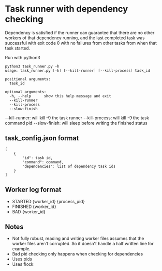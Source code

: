 # Task runner with dependency checking

Dependency is satisfied if the runner can guarantee that there are no other workers of that dependency running,
and the last completed task was successful with exit code 0 with no failures from other tasks from when that
task started.

Run with python3

```
python3 task_runner.py -h
usage: task_runner.py [-h] [--kill-runner] [--kill-process] task_id

positional arguments:
  task_id

optional arguments:
  -h, --help      show this help message and exit
  --kill-runner
  --kill-process
  --slow-finish
```

--kill-runner: will kill -9 the task runner
--kill-process: will kill -9 the task command pid
--slow-finish: will sleep before writing the finished status

## task_config.json format
```
[
    {
        "id": task id,
        "command": command,
        "dependencies": list of dependency task ids
    }
]
```

## Worker log format
 - STARTED {worker_id} {process_pid}
 - FINISHED {worker_id}
 - BAD {worker_id}

## Notes
 - Not fully robust, reading and writing worker files assumes that the worker files aren't corrupted. So it doesn't handle a half written line for example.
 - Bad pid checking only happens when checking for dependencies
 - Uses pids
 - Uses flock

